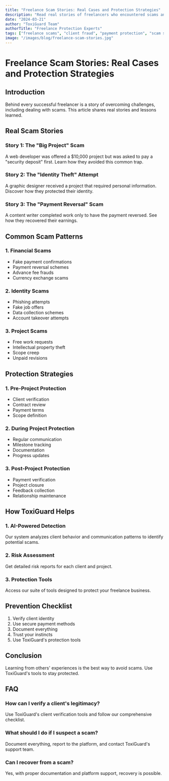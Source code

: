```yaml
---
title: "Freelance Scam Stories: Real Cases and Protection Strategies"
description: "Read real stories of freelancers who encountered scams and learn how they protected themselves. Essential guide for avoiding common freelance frauds."
date: "2024-03-21"
author: "ToxiGuard Team"
authorTitle: "Freelance Protection Experts"
tags: ["freelance scams", "client fraud", "payment protection", "scam stories", "freelance safety"]
image: "/images/blog/freelance-scam-stories.jpg"
---
```


# Freelance Scam Stories: Real Cases and Protection Strategies

## Introduction
Behind every successful freelancer is a story of overcoming challenges, including dealing with scams. This article shares real stories and lessons learned.

## Real Scam Stories

### Story 1: The "Big Project" Scam
A web developer was offered a $10,000 project but was asked to pay a "security deposit" first. Learn how they avoided this common trap.

### Story 2: The "Identity Theft" Attempt
A graphic designer received a project that required personal information. Discover how they protected their identity.

### Story 3: The "Payment Reversal" Scam
A content writer completed work only to have the payment reversed. See how they recovered their earnings.

## Common Scam Patterns

### 1. Financial Scams
- Fake payment confirmations
- Payment reversal schemes
- Advance fee frauds
- Currency exchange scams

### 2. Identity Scams
- Phishing attempts
- Fake job offers
- Data collection schemes
- Account takeover attempts

### 3. Project Scams
- Free work requests
- Intellectual property theft
- Scope creep
- Unpaid revisions

## Protection Strategies

### 1. Pre-Project Protection
- Client verification
- Contract review
- Payment terms
- Scope definition

### 2. During Project Protection
- Regular communication
- Milestone tracking
- Documentation
- Progress updates

### 3. Post-Project Protection
- Payment verification
- Project closure
- Feedback collection
- Relationship maintenance

## How ToxiGuard Helps

### 1. AI-Powered Detection
Our system analyzes client behavior and communication patterns to identify potential scams.

### 2. Risk Assessment
Get detailed risk reports for each client and project.

### 3. Protection Tools
Access our suite of tools designed to protect your freelance business.

## Prevention Checklist

1. Verify client identity
2. Use secure payment methods
3. Document everything
4. Trust your instincts
5. Use ToxiGuard's protection tools

## Conclusion
Learning from others' experiences is the best way to avoid scams. Use ToxiGuard's tools to stay protected.

## FAQ

### How can I verify a client's legitimacy?
Use ToxiGuard's client verification tools and follow our comprehensive checklist.

### What should I do if I suspect a scam?
Document everything, report to the platform, and contact ToxiGuard's support team.

### Can I recover from a scam?
Yes, with proper documentation and platform support, recovery is possible. 
